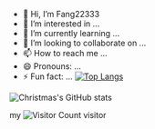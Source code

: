 - 👋 Hi, I’m Fang22333
- 👀 I’m interested in ...
- 🌱 I’m currently learning ...
- 💞️ I’m looking to collaborate on ...
- 📫 How to reach me ...
- 😄 Pronouns: ...
- ⚡ Fun fact: ...
[![Top Langs](https://github-readme-stats.vercel.app/api/top-langs/?username=franklin520520)](https://github.com/franklin520520/github-readme-stats)

![Christmas's GitHub stats](https://github-readme-stats.vercel.app/api?username=franklin520520&show_icons=true&theme=tokyonight)
<!---
franklin520520/franklin520520 is a ✨ special ✨ repository because its `README.md` (this file) appears on your GitHub profile.
You can click the Preview link to take a look at your changes.
--->
my ![Visitor Count](https://profile-counter.glitch.me/franklin520520/count.svg) visitor
